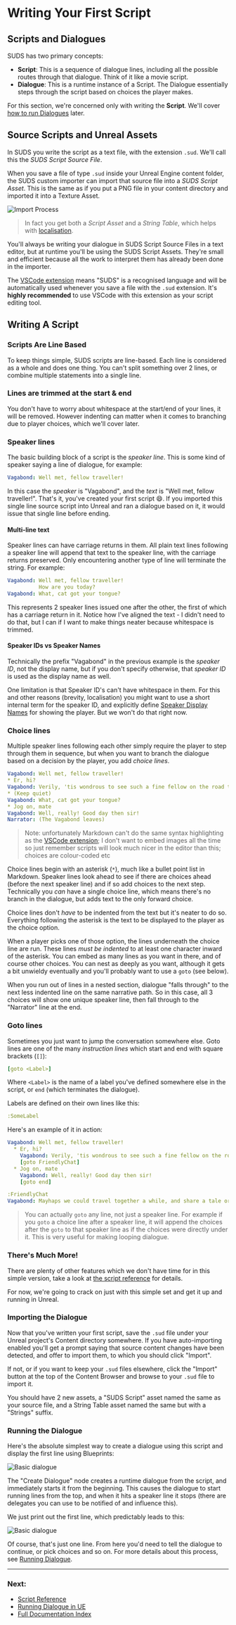 # Writing Your First Script

## Scripts and Dialogues

SUDS has two primary concepts: 

* **Script**: This is a sequence of dialogue lines, including all the possible routes through that dialogue. Think of it like a movie script.
* **Dialogue**: This is a runtime instance of a Script. The Dialogue essentially
    steps through the script based on choices the player makes. 

For this section, we're concerned only with writing the **Script**. We'll cover
[how to run Dialogues](RunningDialogue.md) later.

## Source Scripts and Unreal Assets

In SUDS you write the script as a text file, with the extension `.sud`. We'll 
call this the *SUDS Script Source File*.

When you save a file of type `.sud` inside your Unreal Engine content folder, 
the SUDS custom importer can import that source file into a *SUDS Script Asset*.
This is the same as if you put a PNG file in your content directory and imported it
into a Texture Asset. 

![Import Process](img/ImportProcess.png)

> In fact you get both a *Script Asset* and a *String Table*, which helps with [localisation](Localisation.md).

You'll always be writing your dialogue in SUDS Script Source Files in a text editor,
but at runtime you'll be using the SUDS Script Assets. They're small and efficient
because all the work to interpret them has already been done in the importer.

The [VSCode extension](vscode.md) means "SUDS" is a recognised language and will be
automatically used whenever you save a file with the `.sud` extension.
It's **highly recommended** to use VSCode with this extension as your script editing tool.

## Writing A Script

### Scripts Are Line Based

To keep things simple, SUDS scripts are line-based. Each line is considered as
a whole and does one thing. You can't split something over 2 lines, or combine
multiple statements into a single line. 

### Lines are trimmed at the start & end

You don't have to worry about whitespace at the start/end of your lines, it will be removed.
However indenting can matter when it comes to branching due to player choices, 
which we'll cover later.

### Speaker lines

The basic building block of a script is the *speaker line*. This is some kind of
speaker saying a line of dialogue, for example:

```yaml
Vagabond: Well met, fellow traveller!
```

In this case the *speaker* is "Vagabond", and the *text* is "Well met, fellow traveller!".
That's it, you've created your first script 😄. If you imported this single line
source script into Unreal and ran a dialogue based on it, it would issue that single line before ending.

#### Multi-line text

Speaker lines can have carriage returns in them. All plain text lines following 
a speaker line will append that text to the speaker line, with the carriage returns
preserved. Only encountering another type of line will terminate the string. 
For example:

```yaml
Vagabond: Well met, fellow traveller!
          How are you today?
Vagabond: What, cat got your tongue?
```

This represents 2 speaker lines issued one after the other, the first of which
has a carriage return in it. Notice how I've aligned the text - I didn't need to
do that, but I can if I want to make things neater because whitespace is trimmed. 

#### Speaker IDs vs Speaker Names

Technically the prefix "Vagabond" in the previous example is the *speaker ID*, not
the display name, but if you don't specify otherwise, that *speaker ID* is used
as the display name as well. 

One limitation is that Speaker ID's can't have whitespace in them. For this and 
other reasons (brevity, localisation) you might want to use a short internal term
for the speaker ID, and explicitly define 
[Speaker Display Names](SpeakerLines.md#speaker-display-names) for showing the
player. But we won't do that right now.

### Choice lines

Multiple speaker lines following each other simply require the player to 
step through them in sequence, but when you want to branch the dialogue based on
a decision by the player, you add *choice lines*.

```yaml
Vagabond: Well met, fellow traveller!
* Er, hi?
Vagabond: Verily, 'tis wondrous to see such a fine fellow on the road this morn!
* (Keep quiet)
Vagabond: What, cat got your tongue?
* Jog on, mate
Vagabond: Well, really! Good day then sir!
Narrator: (The Vagabond leaves)
```
> Note: unfortunately Markdown can't do the same syntax highlighting as the 
> [VSCode extension](vscode.md); I don't want to embed images all the time so
> just remember scripts will look much nicer in the editor than this; choices are
> colour-coded etc

Choice lines begin with an asterisk (`*`), much like a bullet point list in Markdown. 
Speaker lines look ahead to see if there are choices ahead (before the next speaker line) 
and if so add choices to the next step. Technically you *can* have
a single choice line, which means there's no branch in the dialogue, but 
adds text to the only forward choice.

Choice lines don't *have* to be indented from the text but it's neater to do so.
Everything following the asterisk is the text to be displayed to the player as
the choice option. 

When a player picks one of those option, the lines underneath the choice line
are run. These lines *must be indented* to at least one character inward of
the asterisk. You can embed as many lines as you want in there, and of course
other choices. You can nest as deeply as you want, although it gets a bit unwieldy
eventually and you'll probably want to use a `goto` (see below).

When you run out of lines in a nested section, dialogue "falls through" to the
next less indented line on the same narrative path. So in this case, all 3
choices will show one unique speaker line, then fall through to the "Narrator" line
at the end.

### Goto lines

Sometimes you just want to jump the conversation somewhere else. 
Goto lines are one of the many *instruction lines* which start and end with square
brackets (`[]`):

```yaml
[goto <Label>]
```

Where `<Label>` is the name of a label you've defined somewhere else in the
script, or `end` (which terminates the dialogue).

Labels are defined on their own lines like this:

```yaml
:SomeLabel
```

Here's an example of it in action:

```yaml
Vagabond: Well met, fellow traveller!
  * Er, hi?
    Vagabond: Verily, 'tis wondrous to see such a fine fellow on the road this morn!
    [goto FriendlyChat]
  * Jog on, mate
    Vagabond: Well, really! Good day then sir!
    [goto end]

:FriendlyChat
Vagabond: Mayhaps we could travel together a while, and share a tale or two?
```

> You can actually `goto` any line, not just a speaker line. For example if you
> `goto` a choice line after a speaker line, it will append the choices after the
> `goto` to that speaker line as if the choices were directly under it. This 
> is very useful for making looping dialogue.

### There's Much More!

There are plenty of other features which we don't have time for in this simple 
version, take a look at [the script reference](ScriptReference.md) for details.

For now, we're going to crack on just with this simple set and get it up and
running in Unreal.

### Importing the Dialogue

Now that you've written your first script, save the `.sud` file under your 
Unreal project's Content directory somewhere. If you have auto-importing enabled
you'll get a prompt saying that source content changes have been detected, and
offer to import them, to which you should click "Import".

If not, or if you want to keep your `.sud` files elsewhere, click the "Import"
button at the top of the Content Browser and browse to your `.sud` file to
import it. 

You should have 2 new assets, a "SUDS Script" asset named the same as your
source file, and a String Table asset named the same but with a "Strings" suffix.

### Running the Dialogue

Here's the absolute simplest way to create a dialogue using this script and
display the first line using Blueprints:

![Basic dialogue](img/BPShowFirstLine.png)

The "Create Dialogue" node creates a runtime dialogue from the script,
and  immediately starts it from the beginning. This causes the dialogue to start
running lines from the top, and when it hits a speaker line it stops (there
are delegates you can use to be notified of and influence this).

We just print out the first line, which predictably leads to this:

![Basic dialogue](img/TestSpeakerLine1.png)

Of course, that's just one line. From here you'd need to tell the dialogue to
continue, or pick choices and so on. For more details about this process, 
see [Running Dialogue](RunningDialogue.md).

---

### Next:
* [Script Reference](ScriptReference.md)
* [Running Dialogue in UE](RunningDialogue.md)
* [Full Documentation Index](../Index.md)
